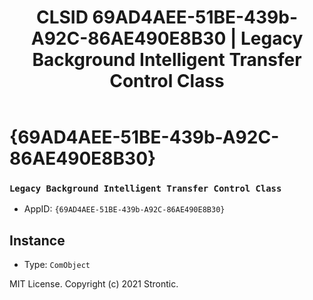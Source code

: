 ﻿---
title: "CLSID 69AD4AEE-51BE-439b-A92C-86AE490E8B30 | Legacy Background Intelligent Transfer Control Class"
excerpt: What is COM-Object CLSID 69AD4AEE-51BE-439b-A92C-86AE490E8B30?
---

# {69AD4AEE-51BE-439b-A92C-86AE490E8B30}

### `Legacy Background Intelligent Transfer Control Class`
* AppID: `{69AD4AEE-51BE-439b-A92C-86AE490E8B30}`

## Instance

* Type: `ComObject`

MIT License. Copyright (c) 2021 Strontic.



